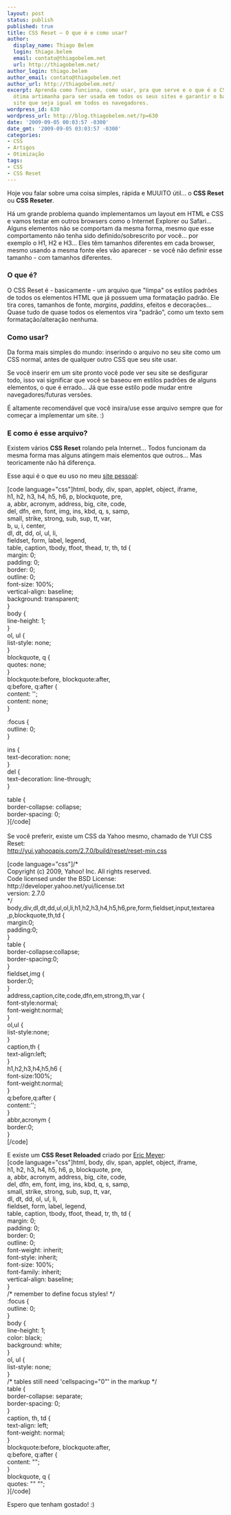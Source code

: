 ```yaml
---
layout: post
status: publish
published: true
title: CSS Reset – O que é e como usar?
author:
  display_name: Thiago Belem
  login: thiago.belem
  email: contato@thiagobelem.net
  url: http://thiagobelem.net/
author_login: thiago.belem
author_email: contato@thiagobelem.net
author_url: http://thiagobelem.net/
excerpt: Aprenda como funciona, como usar, pra que serve e o que é o CSS Reset, uma
  ótima artimanha para ser usada em todos os seus sites e garantir o básico para um
  site que seja igual em todos os navegadores.
wordpress_id: 630
wordpress_url: http://blog.thiagobelem.net/?p=630
date: '2009-09-05 00:03:57 -0300'
date_gmt: '2009-09-05 03:03:57 -0300'
categories:
- CSS
- Artigos
- Otimização
tags:
- CSS
- CSS Reset
---
```

<p>Hoje vou falar sobre uma coisa simples, rápida e MUUITO útil... o <strong>CSS Reset</strong> ou <strong>CSS Reseter</strong>.</p>
<p>Há um grande problema quando implementamos um layout em HTML e CSS e vamos testar em outros browsers como o Internet Explorer ou Safari... Alguns elementos não se comportam da mesma forma, mesmo que esse comportamento não tenha sido definido/sobrescrito por você... por exemplo o H1, H2 e H3... Eles têm tamanhos diferentes em cada browser, mesmo usando a mesma fonte eles vão aparecer - se você não definir esse tamanho - com tamanhos diferentes.</p>
<h3>O que é?</h3>
<p>O CSS Reset é - basicamente - um arquivo que "limpa" os estilos padrões de todos os elementos HTML que já possuem uma formatação padrão. Ele tira cores, tamanhos de fonte, <em>margins</em>, <em>paddins</em>, efeitos e decorações... Quase tudo de quase todos os elementos vira "padrão", como um texto sem formatação/alteração nenhuma.</p>
<h3>Como usar?</h3>
<p>Da forma mais simples do mundo: inserindo o arquivo no seu site como um CSS normal, antes de qualquer outro CSS que seu site usar.</p>
<p>Se você inserir em um site pronto você pode ver seu site se desfigurar todo, isso vai significar que você se baseou em estilos padrões de alguns elementos, o que é errado... Já que esse estilo pode mudar entre navegadores/futuras versões.</p>
<p>É altamente recomendável que você insira/use esse arquivo sempre que for começar a implementar um site. :)</p>
<h3>E como é esse arquivo?</h3>
<p>Existem vários <strong>CSS Reset</strong> rolando pela Internet... Todos funcionam da mesma forma mas alguns atingem mais elementos que outros... Mas teoricamente não há diferença.</p>
<p>Esse aqui é o que eu uso no meu <a href="http://thiagobelem.net/" target="_blank">site pessoal</a>:</p>
<p>[code language="css"]html, body, div, span, applet, object, iframe,<br />
h1, h2, h3, h4, h5, h6, p, blockquote, pre,<br />
a, abbr, acronym, address, big, cite, code,<br />
del, dfn, em, font, img, ins, kbd, q, s, samp,<br />
small, strike, strong, sub, sup, tt, var,<br />
b, u, i, center,<br />
dl, dt, dd, ol, ul, li,<br />
fieldset, form, label, legend,<br />
table, caption, tbody, tfoot, thead, tr, th, td {<br />
	margin: 0;<br />
	padding: 0;<br />
	border: 0;<br />
	outline: 0;<br />
	font-size: 100%;<br />
	vertical-align: baseline;<br />
	background: transparent;<br />
}<br />
body {<br />
	line-height: 1;<br />
}<br />
ol, ul {<br />
	list-style: none;<br />
}<br />
blockquote, q {<br />
	quotes: none;<br />
}<br />
blockquote:before, blockquote:after,<br />
q:before, q:after {<br />
	content: '';<br />
	content: none;<br />
}</p>
<p>:focus {<br />
	outline: 0;<br />
}</p>
<p>ins {<br />
	text-decoration: none;<br />
}<br />
del {<br />
	text-decoration: line-through;<br />
}</p>
<p>table {<br />
	border-collapse: collapse;<br />
	border-spacing: 0;<br />
}[/code]<br />
<br />
Se você preferir, existe um CSS da Yahoo mesmo, chamado de YUI CSS Reset:<br />
<a href="http://yui.yahooapis.com/2.7.0/build/reset/reset-min.css" target="_blank">http://yui.yahooapis.com/2.7.0/build/reset/reset-min.css</a></p>
<p>[code language="css"]/*<br />
Copyright (c) 2009, Yahoo! Inc. All rights reserved.<br />
Code licensed under the BSD License:<br />
http://developer.yahoo.net/yui/license.txt<br />
version: 2.7.0<br />
*/<br />
body,div,dl,dt,dd,ul,ol,li,h1,h2,h3,h4,h5,h6,pre,form,fieldset,input,textarea ,p,blockquote,th,td {<br />
	margin:0;<br />
	padding:0;<br />
}<br />
table {<br />
	border-collapse:collapse;<br />
	border-spacing:0;<br />
}<br />
fieldset,img {<br />
	border:0;<br />
}<br />
address,caption,cite,code,dfn,em,strong,th,var {<br />
	font-style:normal;<br />
	font-weight:normal;<br />
}<br />
ol,ul {<br />
	list-style:none;<br />
}<br />
caption,th {<br />
	text-align:left;<br />
}<br />
h1,h2,h3,h4,h5,h6 {<br />
	font-size:100%;<br />
	font-weight:normal;<br />
}<br />
q:before,q:after {<br />
	content:'';<br />
}<br />
abbr,acronym {<br />
	border:0;<br />
}<br />
[/code]</p>
<p>E existe um <strong>CSS Reset Reloaded</strong> criado por <a href="http://meyerweb.com/eric/thoughts/2007/05/01/reset-reloaded/" target="_blank">Eric Meyer</a>:<br />
[code language="css"]html, body, div, span, applet, object, iframe,<br />
h1, h2, h3, h4, h5, h6, p, blockquote, pre,<br />
a, abbr, acronym, address, big, cite, code,<br />
del, dfn, em, font, img, ins, kbd, q, s, samp,<br />
small, strike, strong, sub, sup, tt, var,<br />
dl, dt, dd, ol, ul, li,<br />
fieldset, form, label, legend,<br />
table, caption, tbody, tfoot, thead, tr, th, td {<br />
	margin: 0;<br />
	padding: 0;<br />
	border: 0;<br />
	outline: 0;<br />
	font-weight: inherit;<br />
	font-style: inherit;<br />
	font-size: 100%;<br />
	font-family: inherit;<br />
	vertical-align: baseline;<br />
}<br />
/* remember to define focus styles! */<br />
:focus {<br />
	outline: 0;<br />
}<br />
body {<br />
	line-height: 1;<br />
	color: black;<br />
	background: white;<br />
}<br />
ol, ul {<br />
	list-style: none;<br />
}<br />
/* tables still need 'cellspacing=&quot;0&quot;' in the markup */<br />
table {<br />
	border-collapse: separate;<br />
	border-spacing: 0;<br />
}<br />
caption, th, td {<br />
	text-align: left;<br />
	font-weight: normal;<br />
}<br />
blockquote:before, blockquote:after,<br />
q:before, q:after {<br />
	content: &quot;&quot;;<br />
}<br />
blockquote, q {<br />
	quotes: &quot;&quot; &quot;&quot;;<br />
}[/code]</p>
<p>Espero que tenham gostado! :)</p>
